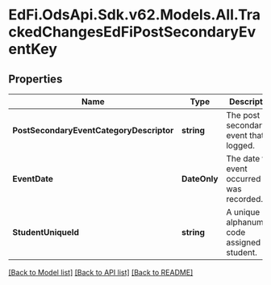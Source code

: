 # EdFi.OdsApi.Sdk.v62.Models.All.TrackedChangesEdFiPostSecondaryEventKey

## Properties

Name | Type | Description | Notes
------------ | ------------- | ------------- | -------------
**PostSecondaryEventCategoryDescriptor** | **string** | The post secondary event that is logged. | [optional] 
**EventDate** | **DateOnly** | The date the event occurred or was recorded. | [optional] 
**StudentUniqueId** | **string** | A unique alphanumeric code assigned to a student. | [optional] 

[[Back to Model list]](../../README.md#documentation-for-models) [[Back to API list]](../../README.md#documentation-for-api-endpoints) [[Back to README]](../../README.md)

